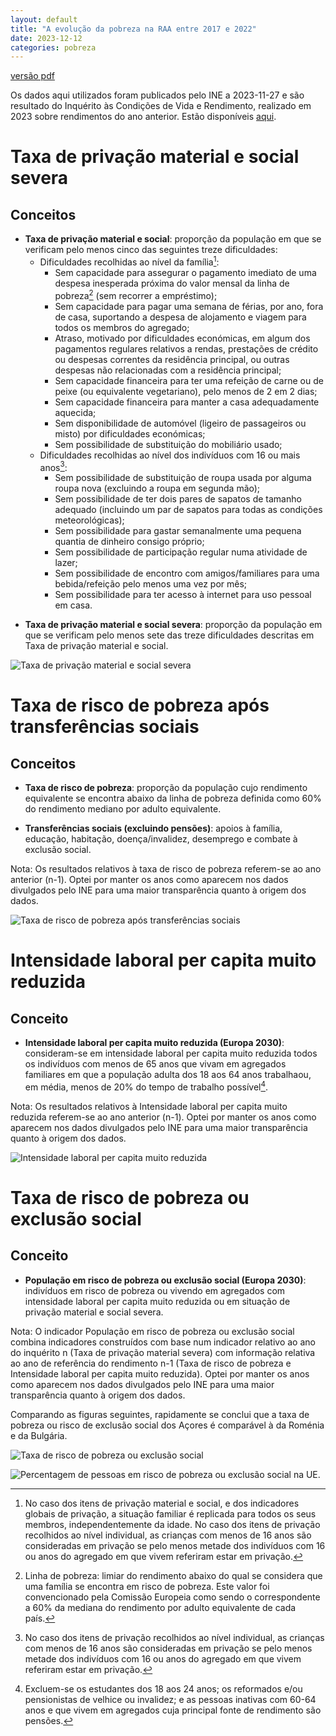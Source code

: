 ```yaml
---
layout: default
title: "A evolução da pobreza na RAA entre 2017 e 2022"
date: 2023-12-12
categories: pobreza
---
```

[versão pdf](/assets/pdf/ine-pobreza-update.pdf)

Os dados aqui utilizados foram publicados pelo INE a 2023-11-27 e são resultado do Inquérito às Condições de Vida e Rendimento, realizado em 2023 sobre rendimentos do ano anterior. Estão disponíveis [aqui](https://www.ine.pt/xportal/xmain?xpid=INE&xpgid=ine_destaques&DESTAQUESdest_boui=594931817&DESTAQUESmodo=2).

# Taxa de privação material e social severa
## Conceitos
* __Taxa de privação material e social__: proporção da população em que se verificam pelo menos cinco das seguintes treze dificuldades:
  * Dificuldades recolhidas ao nível da família[^1]:
    * Sem capacidade para assegurar o pagamento imediato de uma despesa inesperada próxima do valor mensal da linha de pobreza[^2] (sem recorrer a empréstimo);
    * Sem capacidade para pagar uma semana de férias, por ano, fora de casa, suportando a despesa de alojamento e viagem para todos os membros do agregado;
    * Atraso, motivado por dificuldades económicas, em algum dos pagamentos regulares relativos a rendas, prestações de crédito ou despesas correntes da residência principal, ou outras despesas não relacionadas com a residência principal;
    * Sem capacidade financeira para ter uma refeição de carne ou de peixe (ou equivalente vegetariano), pelo menos de 2 em 2 dias;
    * Sem capacidade financeira para manter a casa adequadamente aquecida;
    * Sem disponibilidade de automóvel (ligeiro de passageiros ou misto) por dificuldades económicas;
    * Sem possibilidade de substituição do mobiliário usado;
  * Dificuldades recolhidas ao nível dos indivíduos com 16 ou mais anos[^3]:
    * Sem possibilidade de substituição de roupa usada por alguma roupa nova (excluindo a roupa em segunda mão);
    * Sem possibilidade de ter dois pares de sapatos de tamanho adequado (incluindo um par de sapatos para todas as condições meteorológicas);
    * Sem possibilidade para gastar semanalmente uma pequena quantia de dinheiro consigo próprio;
    * Sem possibilidade de participação regular numa atividade de lazer;
    * Sem possibilidade de encontro com amigos/familiares para uma bebida/refeição pelo menos uma vez por mês;
    * Sem possibilidade para ter acesso à internet para uso pessoal em casa.

[^1]: No caso dos itens de privação material e social, e dos indicadores globais de privação, a situação familiar é replicada para todos os seus membros, independentemente da idade. No caso dos itens de privação recolhidos ao nível individual, as crianças com menos de 16 anos são consideradas em privação se pelo menos metade dos indivíduos com 16 ou anos do agregado em que vivem referiram estar em privação.
[^2]: Linha de pobreza: limiar do rendimento abaixo do qual se considera que uma família se encontra em risco de pobreza. Este valor foi convencionado pela Comissão Europeia como sendo o correspondente a 60% da mediana do rendimento por adulto equivalente de cada país.
[^3]: No caso dos itens de privação recolhidos ao nível individual, as crianças com menos de 16 anos são consideradas em privação se pelo menos metade dos indivíduos com 16 ou anos do agregado em que vivem referiram estar em privação.

* __Taxa de privação material e social severa__: proporção da população em que se verificam pelo menos sete das treze dificuldades
descritas em Taxa de privação material e social.

![Taxa de privação material e social severa](/assets/img/pobreza/privacao-1.png)

# Taxa de risco de pobreza após transferências sociais
## Conceitos

* __Taxa de risco de pobreza__: proporção da população cujo rendimento equivalente se encontra abaixo da linha de pobreza definida
como 60% do rendimento mediano por adulto equivalente.

* __Transferências sociais (excluindo pensões)__: apoios à família, educação, habitação, doença/invalidez, desemprego e combate à
exclusão social.

Nota: Os resultados relativos à taxa de risco de pobreza referem-se ao ano anterior (n-1). Optei por manter os anos como aparecem nos dados divulgados pelo INE para uma maior transparência quanto à origem dos dados.

![Taxa de risco de pobreza após transferências sociais](/assets/img/pobreza/pobreza-apos-transferencias-1.png)


# Intensidade laboral per capita muito reduzida
## Conceito
* __Intensidade laboral per capita muito reduzida (Europa 2030)__: consideram-se em intensidade laboral per capita muito
reduzida todos os indivíduos com menos de 65 anos que vivam em agregados
familiares em que a população adulta dos 18 aos 64 anos trabalhaou, em média, menos de 20% do tempo de trabalho possível[^4].

[^4]: Excluem-se os estudantes dos 18 aos 24 anos; os reformados e/ou pensionistas de velhice ou invalidez; e as pessoas inativas com 60-64 anos e que vivem em agregados cuja principal fonte de rendimento são pensões.

Nota: Os resultados relativos à Intensidade laboral per capita muito reduzida referem-se ao ano anterior (n-1). Optei por manter os anos como aparecem nos dados divulgados pelo INE para uma maior transparência quanto à origem dos dados.

![Intensidade laboral per capita muito reduzida](/assets/img/pobreza/fig-intensidade-laboral-1.png)


# Taxa de risco de pobreza ou exclusão social
## Conceito
* __População em risco de pobreza ou exclusão social (Europa 2030)__: indivíduos em risco de pobreza ou vivendo em agregados
com intensidade laboral per capita muito reduzida ou em situação de privação material e social severa.

Nota: O indicador População em risco de pobreza ou exclusão social combina indicadores construídos com base num indicador relativo ao ano do inquérito n (Taxa de privação material severa) com informação relativa ao ano de referência do rendimento n-1 (Taxa de risco de pobreza e Intensidade laboral per capita muito reduzida). Optei por manter os anos como aparecem nos dados divulgados pelo INE para uma maior transparência quanto à origem dos dados.

Comparando as figuras seguintes, rapidamente se conclui que a taxa de pobreza ou risco de exclusão social dos Açores é comparável à da Roménia e da Bulgária.

![Taxa de risco de pobreza ou exclusão social](/assets/img/pobreza/fig-risco-pobreza-1.png)

![Percentagem de pessoas em risco de pobreza ou exclusão social na UE.](/assets/img/pobreza/taxa-pobreza-europa.png)